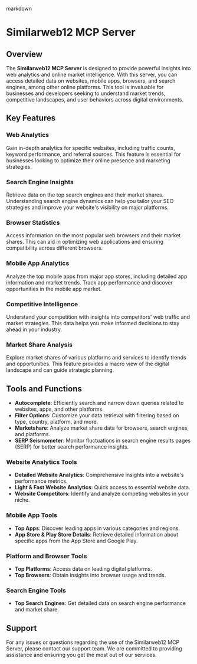 markdown
# Similarweb12 MCP Server

## Overview

The **Similarweb12 MCP Server** is designed to provide powerful insights into web analytics and online market intelligence. With this server, you can access detailed data on websites, mobile apps, browsers, and search engines, among other online platforms. This tool is invaluable for businesses and developers seeking to understand market trends, competitive landscapes, and user behaviors across digital environments.

## Key Features

### Web Analytics

Gain in-depth analytics for specific websites, including traffic counts, keyword performance, and referral sources. This feature is essential for businesses looking to optimize their online presence and marketing strategies.

### Search Engine Insights

Retrieve data on the top search engines and their market shares. Understanding search engine dynamics can help you tailor your SEO strategies and improve your website's visibility on major platforms.

### Browser Statistics

Access information on the most popular web browsers and their market shares. This can aid in optimizing web applications and ensuring compatibility across different browsers.

### Mobile App Analytics

Analyze the top mobile apps from major app stores, including detailed app information and market trends. Track app performance and discover opportunities in the mobile app market.

### Competitive Intelligence

Understand your competition with insights into competitors' web traffic and market strategies. This data helps you make informed decisions to stay ahead in your industry.

### Market Share Analysis

Explore market shares of various platforms and services to identify trends and opportunities. This feature provides a macro view of the digital landscape and can guide strategic planning.

## Tools and Functions

- **Autocomplete**: Efficiently search and narrow down queries related to websites, apps, and other platforms.
- **Filter Options**: Customize your data retrieval with filtering based on type, country, platform, and more.
- **Marketshare**: Analyze market share data for browsers, search engines, and platforms.
- **SERP Seismometer**: Monitor fluctuations in search engine results pages (SERP) for better search performance insights.

### Website Analytics Tools

- **Detailed Website Analytics**: Comprehensive insights into a website's performance metrics.
- **Light & Fast Website Analytics**: Quick access to essential website data.
- **Website Competitors**: Identify and analyze competing websites in your niche.

### Mobile App Tools

- **Top Apps**: Discover leading apps in various categories and regions.
- **App Store & Play Store Details**: Retrieve detailed information about specific apps from the App Store and Google Play.

### Platform and Browser Tools

- **Top Platforms**: Access data on leading digital platforms.
- **Top Browsers**: Obtain insights into browser usage and trends.

### Search Engine Tools

- **Top Search Engines**: Get detailed data on search engine performance and market share.

## Support

For any issues or questions regarding the use of the Similarweb12 MCP Server, please contact our support team. We are committed to providing assistance and ensuring you get the most out of our services.